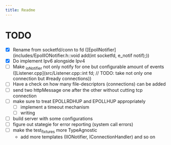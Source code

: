 ```yaml
---
title: Readme
---
```


# <span class="todo TODO">TODO</span> 

- [x] Rename from socketfd/conn to fd
  ([EpollNotifier](includes/EpollIONotifier.h::void add(int socketfd, e_notif notif);))
- [x] Do implement Ipv6 alongside Ipv4
- [ ] Make <sub>ioNotifier</sub> not only notify for one but
  configurable amount of events
  ([Listener.cpp](src/Listener.cpp::int fd; // TODO: take not only one connection but #ready connections))
- [ ] Have a check on how many file-descriptors (connections) can be
  added
- [ ] send two httpMessage one after the other without cutting tcp
  connection
- [ ] make sure to treat EPOLLRDHUP and EPOLLHUP appropriately
  - [ ] implement a timeout mechanism
  - [ ] writing
- [ ] build server with some configurations
- [ ] figure out stategie for error reporting (system call errors)
- [ ] make the test<sub>fixtures</sub> more TypeAgnostic
  - add more templates (IIONotifier, IConnectionHandler) and so on
